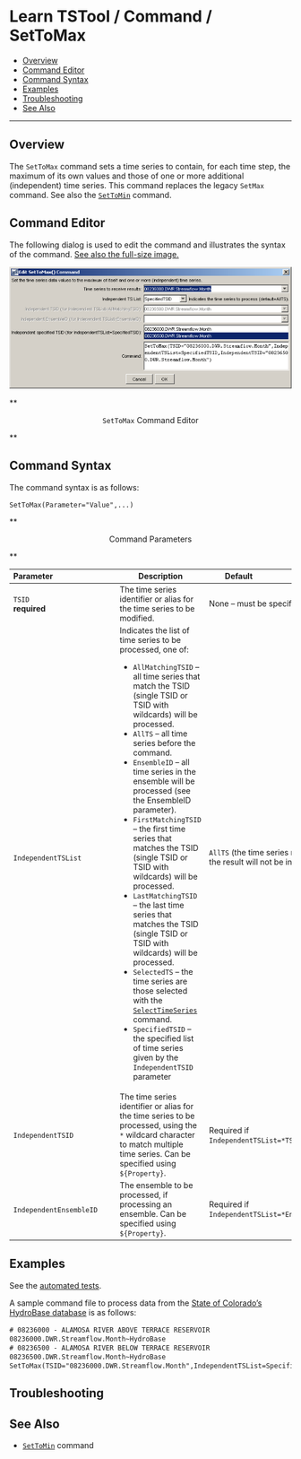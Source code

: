 # Learn TSTool / Command / SetToMax #

* [Overview](#overview)
* [Command Editor](#command-editor)
* [Command Syntax](#command-syntax)
* [Examples](#examples)
* [Troubleshooting](#troubleshooting)
* [See Also](#see-also)

-------------------------

## Overview ##

The `SetToMax` command sets a time series to contain, for each time step,
the maximum of its own values and those of one or more additional (independent) time series.
This command replaces the legacy `SetMax` command.
See also the [`SetToMin`](../SetToMin/SetToMin) command.

## Command Editor ##

The following dialog is used to edit the command and illustrates the syntax of the command.
<a href="../SetToMax.png">See also the full-size image.</a>

![SetToMax](SetToMax.png)

**<p style="text-align: center;">
`SetToMax` Command Editor
</p>**

## Command Syntax ##

The command syntax is as follows:

```text
SetToMax(Parameter="Value",...)
```
**<p style="text-align: center;">
Command Parameters
</p>**

|**Parameter**&nbsp;&nbsp;&nbsp;&nbsp;&nbsp;&nbsp;&nbsp;&nbsp;&nbsp;&nbsp;&nbsp;&nbsp;&nbsp;&nbsp;&nbsp;&nbsp;&nbsp;&nbsp;&nbsp;&nbsp;&nbsp;&nbsp;&nbsp;&nbsp;&nbsp;&nbsp;&nbsp;&nbsp;|**Description**|**Default**&nbsp;&nbsp;&nbsp;&nbsp;&nbsp;&nbsp;&nbsp;&nbsp;&nbsp;&nbsp;&nbsp;&nbsp;&nbsp;&nbsp;&nbsp;&nbsp;&nbsp;&nbsp;&nbsp;&nbsp;&nbsp;&nbsp;&nbsp;&nbsp;&nbsp;&nbsp;&nbsp;|
|--------------|-----------------|-----------------|
|`TSID`<br>**required**|The time series identifier or alias for the time series to be modified.|None – must be specified.|
|`IndependentTSList`|Indicates the list of time series to be processed, one of:<br><ul><li>`AllMatchingTSID` – all time series that match the TSID (single TSID or TSID with wildcards) will be processed.</li><li>`AllTS` – all time series before the command.</li><li>`EnsembleID` – all time series in the ensemble will be processed (see the EnsembleID parameter).</li><li>`FirstMatchingTSID` – the first time series that matches the TSID (single TSID or TSID with wildcards) will be processed.</li><li>`LastMatchingTSID` – the last time series that matches the TSID (single TSID or TSID with wildcards) will be processed.</li><li>`SelectedTS` – the time series are those selected with the [`SelectTimeSeries`](../SelectTimeSeries/SelectTimeSeries) command.</li><li>`SpecifiedTSID` – the specified list of time series given by the `IndependentTSID` parameter</li></ul>|`AllTS` (the time series receiving the result will not be included)|
|`IndependentTSID`|The time series identifier or alias for the time series to be processed, using the `*` wildcard character to match multiple time series.  Can be specified using `${Property}`.|Required if `IndependentTSList=*TSID`|
|`IndependentEnsembleID`|The ensemble to be processed, if processing an ensemble. Can be specified using `${Property}`.|Required if `IndependentTSList=*EnsembleID`|

## Examples ##

See the [automated tests](https://github.com/OpenWaterFoundation/cdss-app-tstool-test/tree/master/test/regression/commands/general/SetToMax).

A sample command file to process data from the [State of Colorado’s HydroBase database](../../datastore-ref/CO-HydroBase/CO-HydroBase)
is as follows:

```text
# 08236000 - ALAMOSA RIVER ABOVE TERRACE RESERVOIR
08236000.DWR.Streamflow.Month~HydroBase
# 08236500 - ALAMOSA RIVER BELOW TERRACE RESERVOIR
08236500.DWR.Streamflow.Month~HydroBase
SetToMax(TSID="08236000.DWR.Streamflow.Month",IndependentTSList=SpecifiedTSID,IndependentTSID="08236500.DWR.Streamflow.Month")
```

## Troubleshooting ##

## See Also ##

* [`SetToMin`](../SetToMin/SetToMin) command
